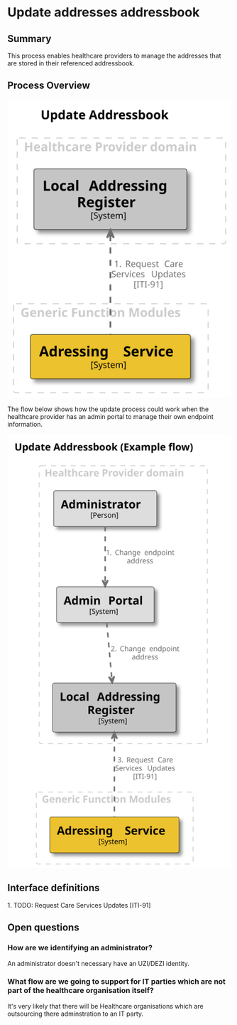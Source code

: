 # Update addresses addressbook

## Summary

This process enables healthcare providers to manage the addresses that are stored in their referenced addressbook.

## Process Overview

![Update Addresses Addressbook](../images/structurizr-UpdateAddressbook.svg)

The flow below shows how the update process could work when the healthcare provider has an admin portal to manage their
own endpoint information.

![Update Addresses Addressbook](../images/structurizr-UpdateAddressbookExample.svg)

## Interface definitions

1\. TODO: Request Care Services Updates [ITI-91]

## Open questions

### How are we identifying an administrator?

An administrator doesn't necessary have an UZI/DEZI identity.

### What flow are we going to support for IT parties which are not part of the healthcare organisation itself?

It's very likely that there will be Healthcare organisations which are outsourcing there adminstration to an IT party.

